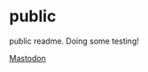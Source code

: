 # public

public readme. Doing some testing!

<a rel="me" href="https://mastodon.social/@joelpomales">Mastodon</a>
